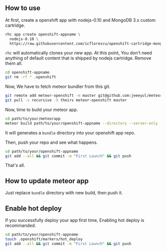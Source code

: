 ## How to use

At first, create a openshift app with nodejs-0.10 and MongoDB 3.x custom cartridge.

```bash
rhc app create openshift-appname \
  nodejs-0.10 \
  https://raw.githubusercontent.com/icflorescu/openshift-cartridge-mongodb/master/metadata/manifest.yml
```

`rhc` will automatically clones your new app.
At this point, You don't need anything of default content that is shipped by nodejs cartridge.
Remove them all.
```bash
cd openshift-appname
git rm -rf * .openshift
```

Now, We have to fetch meteor bundler from this git.

```bash
git remote add meteor-openshift -m master git@github.com:jeeeyul/meteor-openshift.git
git pull -s recursive -X theirs meteor-openshift master
```
Now, time to build your meteor app.

```bash
cd path/to/your/meteorapp
meteor build path/to/your/openshift-appname --directory --server-only
```
It will generates a `bundle` directory into your openshift app repo.


Then, push your repo and see what happens.
```bash
cd path/to/your/openshift-appname
git add --all && git commit -m "First Launch" && git push
```

That's all.


## How to update meteor app

Just replace `bundle` directory with new build, then push it.

## Enable hot deploy

If you successfully deploy your app first time, Enabling hot deploy is recommanded.

```bash
cd path/to/your/openshift-appname
touch .openshift/markers/hot_deploy
git add --all && git commit -m "First Launch" && git push
```

